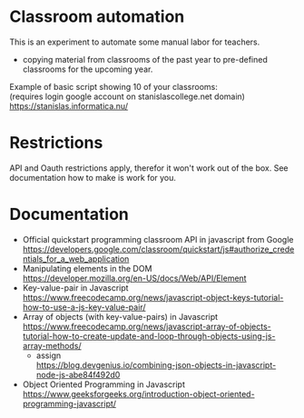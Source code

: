 # Classroom automation
This is an experiment to automate some manual labor for teachers.
- copying material from classrooms of the past year
to pre-defined classrooms for the upcoming year.


Example of basic script showing 10 of your classrooms:<br>
(requires login google account on stanislascollege.net domain)<br>
https://stanislas.informatica.nu/

# Restrictions
API and Oauth restrictions apply, therefor it won't work out of the box.
See documentation how to make is work for you.

# Documentation
- Official quickstart programming classroom API in javascript from Google<br>
https://developers.google.com/classroom/quickstart/js#authorize_credentials_for_a_web_application
- Manipulating elements in the DOM<br>
https://developer.mozilla.org/en-US/docs/Web/API/Element
- Key-value-pair in Javascript<br>
https://www.freecodecamp.org/news/javascript-object-keys-tutorial-how-to-use-a-js-key-value-pair/
- Array of objects (with key-value-pairs) in Javascript<br>
https://www.freecodecamp.org/news/javascript-array-of-objects-tutorial-how-to-create-update-and-loop-through-objects-using-js-array-methods/
    - assign<br>
    https://blog.devgenius.io/combining-json-objects-in-javascript-node-js-abe84f492d0
- Object Oriented Programming in Javascript<br>
https://www.geeksforgeeks.org/introduction-object-oriented-programming-javascript/


